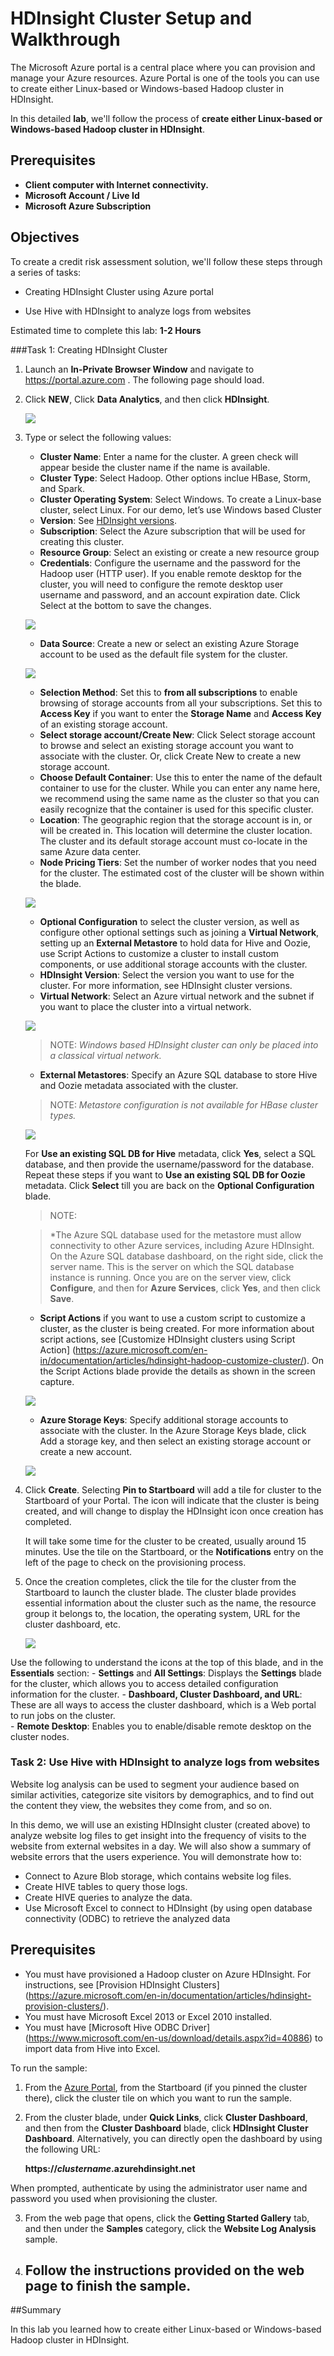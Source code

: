 HDInsight Cluster Setup and Walkthrough
===========================================

The Microsoft Azure portal is a central place where you can provision and manage your Azure resources. Azure Portal is one of the tools you can use to create either Linux-based or Windows-based Hadoop cluster in HDInsight.

In this detailed **lab**, we'll follow the process of **create either Linux-based or Windows-based Hadoop cluster in HDInsight**.

Prerequisites
---------------------------------------------------------------------------------------------------------------------------------------------------------------------------------------------------------

-   **Client computer with Internet connectivity.**
-   **Microsoft Account / Live Id**
-   **Microsoft Azure Subscription**

Objectives
----------

To create a credit risk
assessment solution, we'll follow these steps through a series of tasks:

-   Creating HDInsight Cluster using Azure portal

-   Use Hive with HDInsight to analyze logs from websites
<!-- -->

Estimated time to complete this lab: **1-2 Hours**

###Task 1: Creating HDInsight Cluster

1.  Launch an **In-Private Browser Window** and navigate to
    <https://portal.azure.com> . The following page should load.

2.  Click **NEW**, Click **Data Analytics**, and then click **HDInsight**.

    ![](media/hdinsight-cluster-setup/image1.png)

3.  Type or select the following values:

	-  **Cluster Name**: Enter a name for the cluster. A green check 
		will appear beside the cluster name if the name is available.
    -	**Cluster Type**: Select Hadoop. Other options inclue HBase, Storm, and Spark.
	-	**Cluster Operating System**: Select Windows. To create a Linux-base cluster, 
		select Linux. For our demo, let’s use Windows based Cluster 
	-	**Version**: See [HDInsight versions](https://azure.microsoft.com/en-in/documentation/articles/hdinsight-component-versioning/). 
	-	**Subscription**: Select the Azure subscription that will be used for creating this cluster.
	-	**Resource Group**: Select an existing or create a new resource group
    -	**Credentials**: Configure the username and the password for the Hadoop user (HTTP user). 
		If you enable remote desktop for the cluster, you will need to configure the remote desktop 
		user username and password, and an account expiration date. Click Select at the bottom to save the changes.
		
	![](media/hdinsight-cluster-setup/image2.png)

	-  **Data Source**: Create a new or select an existing Azure Storage account to be used 
		as the default file system for the cluster.

    ![](media/hdinsight-cluster-setup/image3.png)
	
	-  **Selection Method**: Set this to **from all subscriptions** to enable browsing 
		of storage accounts from all your subscriptions. Set this to **Access Key** if you 
		want to enter the **Storage Name** and **Access Key** of an existing storage account.
	-	**Select storage account/Create New**: Click Select storage account to browse and 
		select an existing storage account you want to associate with the cluster. Or, 
		click Create New to create a new storage account. 
	-	**Choose Default Container**: Use this to enter the name of the default container to use for the cluster. 
		While you can enter any name here, we recommend using the same name as the cluster so that you can easily 
		recognize that the container is used for this specific cluster.
	-	**Location**: The geographic region that the storage account is in, or will be created in. 
		This location will determine the cluster location. The cluster and its default storage account must 
		co-locate in the same Azure data center.
	-	**Node Pricing Tiers**: Set the number of worker nodes that you need for the cluster. 
		The estimated cost of the cluster will be shown within the blade.

	![](media/hdinsight-cluster-setup/image4.png)
	
	-	**Optional Configuration** to select the cluster version, as well as configure other optional 
		settings such as joining a **Virtual Network**, setting up an **External Metastore** to hold data for Hive and Oozie, 
		use Script Actions to customize a cluster to install custom components, or use additional storage accounts with the cluster.
	-	**HDInsight Version**: Select the version you want to use for the cluster. For more information, see HDInsight cluster versions.
	-	**Virtual Network**: Select an Azure virtual network and the subnet if you want to place the cluster into a virtual network.

	![](media/hdinsight-cluster-setup/image5.png)

	>  NOTE:
	>	*Windows based HDInsight cluster can only be placed into a classical virtual network.*

	-	**External Metastores**: Specify an Azure SQL database to store Hive and Oozie metadata associated with the cluster.

	>	NOTE:
	>	 *Metastore configuration is not available for HBase cluster types.*
	
	![](media/hdinsight-cluster-setup/image6.png)

	For **Use an existing SQL DB for Hive** metadata, click **Yes**, select a SQL database, and then provide the username/password for the database. 
	Repeat these steps if you want to **Use an existing SQL DB for Oozie** metadata. Click **Select** till you are back on the **Optional Configuration** blade.

	>	NOTE:

	>	*The Azure SQL database used for the metastore must allow connectivity to other Azure services, 
	>	including Azure HDInsight. On the Azure SQL database dashboard, on the right side, click the server name. 
	>	This is the server on which the SQL database instance is running. Once you are on the server view, 
	>	click **Configure**, and then for **Azure Services**, click **Yes**, and then click **Save**.	
	
	-	**Script Actions** if you want to use a custom script to customize a cluster, as the cluster is being created. 
		For more information about script actions, see [Customize HDInsight clusters using Script Action] (https://azure.microsoft.com/en-in/documentation/articles/hdinsight-hadoop-customize-cluster/). 
		On the Script Actions blade provide the details as shown in the screen capture.
	
	![](media/hdinsight-cluster-setup/image7.png)
	
	-	**Azure Storage Keys**: Specify additional storage accounts to associate with the cluster. 
		In the Azure Storage Keys blade, click Add a storage key, and then select an existing storage account or create a new account.
	
	![](media/hdinsight-cluster-setup/image8.png)
	
4.  Click **Create**. Selecting **Pin to Startboard** will add a tile for cluster to the Startboard of your Portal. The icon will indicate that the cluster is being created, and will change to display the HDInsight icon once creation has completed.

	It will take some time for the cluster to be created, usually around 15 minutes. Use the tile on the Startboard, or the **Notifications** entry on the left of the page to check on the provisioning process.

5.  Once the creation completes, click the tile for the cluster from the Startboard to launch the cluster blade. The cluster blade provides essential information about the cluster such as the name, the resource group it belongs to, the location, the operating system, URL for the cluster dashboard, etc.

	![](media/hdinsight-cluster-setup/image9.png)

Use the following to understand the icons at the top of this blade, and in the **Essentials** section:
	-	**Settings** and **All Settings**: Displays the **Settings** blade for the cluster, which allows you to access detailed configuration information for the cluster.
	-	**Dashboard, Cluster Dashboard, and URL**: These are all ways to access the cluster dashboard, which is a Web portal to run jobs on the cluster.	
	-	**Remote Desktop**: Enables you to enable/disable remote desktop on the cluster nodes.

### 

### Task 	2: Use Hive with HDInsight to analyze logs from websites

Website log analysis can be used to segment your audience based on similar activities, categorize site visitors by demographics, and to find out the content they view, the websites they come from, and so on.

In this demo, we will use an existing HDInsight cluster (created above) to analyze website log files to get insight into the frequency of visits to the website from external websites in a day. We will also show a summary of website errors that the users experience. You will demonstrate how to:
-	Connect to Azure Blob storage, which contains website log files.
-	Create HIVE tables to query those logs.
-	Create HIVE queries to analyze the data.
-	Use Microsoft Excel to connect to HDInsight (by using open database connectivity (ODBC) to retrieve the analyzed data

Prerequisites
---------------------------------------------------------------------------------------------------------------------------------------------------------------------------------------------------------

-   You must have provisioned a Hadoop cluster on Azure HDInsight. For instructions, see [Provision HDInsight Clusters] 
	(https://azure.microsoft.com/en-in/documentation/articles/hdinsight-provision-clusters/).
-	You must have Microsoft Excel 2013 or Excel 2010 installed.
-	You must have [Microsoft Hive ODBC Driver] (https://www.microsoft.com/en-us/download/details.aspx?id=40886) to import data from Hive into Excel.

To run the sample:

1.  From the [Azure Portal](https://portal.azure.com), from the Startboard (if you pinned the cluster there), 
	click the cluster tile on which you want to run the sample.
    
2.	From the cluster blade, under **Quick Links**, click **Cluster Dashboard**, 
	and then from the **Cluster Dashboard** blade, click **HDInsight Cluster Dashboard**. 
	Alternatively, you can directly open the dashboard by using the following URL:
	
	**https://_clustername_.azurehdinsight.net**
	
When prompted, authenticate by using the administrator user name and password you used when provisioning the cluster.	
	
3.	From the web page that opens, click the **Getting Started Gallery** tab, 
	and then under the **Samples** category, click the **Website Log Analysis** sample.
	
4. Follow the instructions provided on the web page to finish the sample.
	------

##Summary

In this lab you learned how to create either Linux-based or Windows-based Hadoop cluster in HDInsight.


